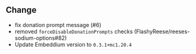 ## Change
- fix donation prompt message (#6)
- removed `forceDisableDonationPrompts` checks (FlashyReese/reeses-sodium-options#82)
- Update Embeddium version to `0.3.1+mc1.20.4`